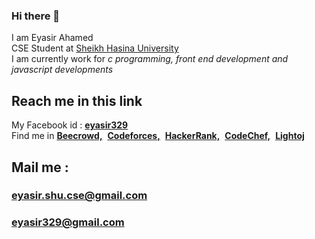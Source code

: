 ### Hi there 👋
I am Eyasir Ahamed<br>
CSE Student at <a href="https://www.shu.edu.bd/">Sheikh Hasina University</a><br>
I am currently work for <i>c programming, front end development and javascript developments</i><br>
<h2>Reach me in this link</h2>
My Facebook id : <a href="https://www.facebook.com/eyasir329"><b>eyasir329</b></a><br>
Find me in <a href="https://www.beecrowd.com.br/judge/en/profile/666969"><b>Beecrowd,</b></a>&nbsp;
<a href="https://codeforces.com/profile/eyasir329"><b>Codeforces,</b></a>&nbsp;
<a href="https://www.hackerrank.com/eyasir329"><b>HackerRank,</b></a>&nbsp;
<a href="https://www.codechef.com/users/eyasir329"><b>CodeChef,</b></a>&nbsp;
<a href="https://lightoj.com/user/eyasir329"><b>Lightoj</b></a><br>
<h2>Mail me :</h2>
<h3><a href="mailto:eyasir.shu.cse@gmail.com"><b>eyasir.shu.cse@gmail.com</b></a></h3>
<h3><a href="mailto:eyasir329@gmail.com"><b>eyasir329@gmail.com</b></a></h3>

<!--
**eyasir329/eyasir329** is a ✨ _special_ ✨ repository because its `README.md` (this file) appears on your GitHub profile.

Here are some ideas to get you started:

- 🔭 I’m currently working on ...
- 🌱 I’m currently learning ...
- 👯 I’m looking to collaborate on ...
- 🤔 I’m looking for help with ...
- 💬 Ask me about ...
- 📫 How to reach me: ...
- 😄 Pronouns: ...
- ⚡ Fun fact: ...
-->

